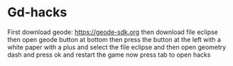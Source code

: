 # Gd-hacks
First download geode: https://geode-sdk.org then download file eclipse then open geode button at bottom then press the button at the left with a white paper with a plus and select the file eclipse and then open geometry dash and press ok and restart the game now press tab to open hacks
